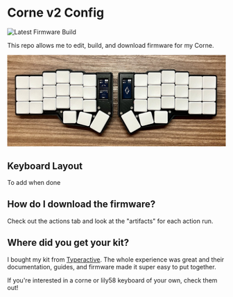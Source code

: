 # Corne v2 Config

![Latest Firmware Build](https://github.com/jakmaz/corne-zmk/actions/workflows/build.yml/badge.svg)

This repo allows me to edit, build, and download firmware for my Corne.

![A wireless Corne keyboard with an black case, white blank keycaps, and nice! view microcontrollers and boards](./docs/assets/corne-photo.jpeg)

## Keyboard Layout

To add when done

## How do I download the firmware?

Check out the actions tab and look at the "artifacts" for each action run.

## Where did you get your kit?

I bought my kit from [Typeractive](https://typeractive.xyz). The whole experience was great and their documentation, guides, and firmware made it super easy to put together.

If you're interested in a corne or lily58 keyboard of your own, check them out!
